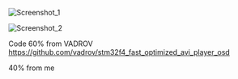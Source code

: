 ![Screenshot_1](https://github.com/user-attachments/assets/7d7b8990-d150-41e9-9717-de28bafb850f)

![Screenshot_2](https://github.com/user-attachments/assets/5f2a1f04-3145-4cba-a51a-a46127893b04)


Code 60% from VADROV https://github.com/vadrov/stm32f4_fast_optimized_avi_player_osd

40% from me
